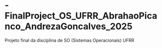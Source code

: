 # -FinalProject_OS_UFRR_AbrahaoPicanco_AndrezaGoncalves_2025
Projeto final da disciplina de SO (Sistemas Operacionais) UFRR
